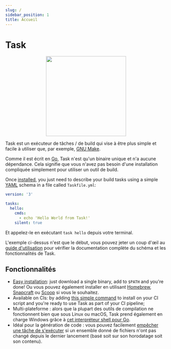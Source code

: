 ```yaml
---
slug: /
sidebar_position: 1
title: Accueil
---
```


# Task

<div align="center">
  <img id="logo" src="img/logo.svg" height="250px" width="250px" />
</div>

Task est un exécuteur de tâches / de build qui vise à être plus simple et facile à utiliser que, par exemple, [GNU Make][make].

Comme il est écrit en [Go][go], Task n'est qu'un binaire unique et n'a aucune dépendance. Cela signifie que vous n'avez pas besoin d'une installation compliquée simplement pour utiliser un outil de build.

Once [installed](/installation), you just need to describe your build tasks using a simple [YAML][yaml] schema in a file called `Taskfile.yml`:

```yaml title="Taskfile.yml"
version: '3'

tasks:
  hello:
    cmds:
      - echo 'Hello World from Task!'
    silent: true
```

Et appelez-le en exécutant `task hello` depuis votre terminal.

L'exemple ci-dessus n'est que le début, vous pouvez jeter un coup d'œil au [guide d'utilisation](/usage) pour vérifier la documentation complète du schéma et les fonctionnalités de Task.

## Fonctionnalités

- [Easy installation](/installation): just download a single binary, add to `$PATH` and you're done! Ou vous pouvez également installer en utilisant [Homebrew][homebrew], [Snapcraft][snapcraft] ou [Scoop][scoop] si vous le souhaitez.
- Available on CIs: by adding [this simple command](/installation#install-script) to install on your CI script and you're ready to use Task as part of your CI pipeline;
- Multi-plateforme : alors que la plupart des outils de compilation ne fonctionnent bien que sous Linux ou macOS, Task prend également en charge Windows grâce à [cet interpréteur shell pour Go][sh].
- Idéal pour la génération de code : vous pouvez facilement [empêcher une tâche de s'exécuter](/usage#prevent-unnecessary-work) si un ensemble donné de fichiers n'ont pas changé depuis le dernier lancement (basé soit sur son horodatage soit son contenu).

<!-- prettier-ignore-start -->

<!-- prettier-ignore-end -->
[make]: https://www.gnu.org/software/make/
[go]: https://go.dev/
[yaml]: http://yaml.org/
[homebrew]: https://brew.sh/
[snapcraft]: https://snapcraft.io/
[scoop]: https://scoop.sh/
[sh]: https://github.com/mvdan/sh
